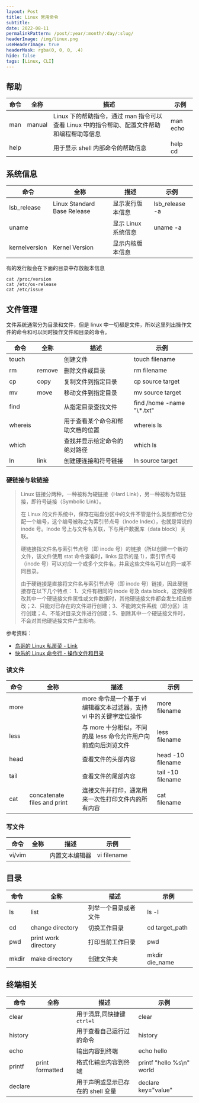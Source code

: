 ```yaml
---
layout: Post
title: Linux 常用命令
subtitle:
date: 2022-08-11
permalinkPattern: /post/:year/:month/:day/:slug/
headerImage: /img/linux.png
useHeaderImage: true
headerMask: rgba(0, 0, 0, .4)
hide: false
tags: [Linux, CLI]
---
```


## 帮助

| 命令 | 全称   | 描述                                                                                       | 示例     |
| ---- | ------ | ------------------------------------------------------------------------------------------ | -------- |
| man  | manual | Linux 下的帮助指令，通过 man 指令可以查看 Linux 中的指令帮助、配置文件帮助和编程帮助等信息 | man echo |
| help |        | 用于显示 shell 内部命令的帮助信息                                                          | help cd  |

## 系统信息

| 命令          | 全称                        | 描述                | 示例           |
| ------------- | --------------------------- | ------------------- | -------------- |
| lsb_release   | Linux Standard Base Release | 显示发行版本信息    | lsb_release -a |
| uname         |                             | 显示 Linux 系统信息 | uname -a       |
| kernelversion | Kernel Version              | 显示内核版本信息    |                |

有的发行版会在下面的目录中存放版本信息

```shell
cat /proc/version
cat /etc/os-release
cat /etc/issue
```

## 文件管理

文件系统通常分为目录和文件，但是 linux 中一切都是文件，所以这里列出操作文件的命令和可以同时操作文件和目录的命令。

| 命令    | 全称   | 描述                             | 示例                        |
| ------- | ------ | -------------------------------- | --------------------------- |
| touch   |        | 创建文件                         | touch filename              |
| rm      | remove | 删除文件或目录                   | rm filename                 |
| cp      | copy   | 复制文件到指定目录               | cp source target            |
| mv      | move   | 移动文件到指定目录               | mv source target            |
| find    |        | 从指定目录查找文件               | find /home -name "\\\*.txt" |
| whereis |        | 用于查看某个命令和帮助文档的位置 | whereis ls                  |
| which   |        | 查找并显示给定命令的绝对路径     | which ls                    |
| ln      | link   | 创建硬连接和符号链接             | ln source target            |

### 硬链接与软链接

> Linux 链接分两种，一种被称为硬链接（Hard Link），另一种被称为软链接，即符号链接（Symbolic Link）。
>
> 在 Linux 的文件系统中，保存在磁盘分区中的文件不管是什么类型都给它分配一个编号，这个编号被称之为索引节点号（Inode Index），也就是常说的 inode 号。Inode 号上与文件名关联，下与用户数据库（data block）关联。
>
> 硬链接指文件名与索引节点号（即 inode 号）的链接（所以创建一个新的文件，该文件使用 stat 命令查看时，links 显示的是 1），索引节点号（inode 号）可以对应一个或多个文件名，并且这些文件名可以在同一或不同目录。
>
> 由于硬链接是直接将文件名与索引节点号（即 inode 号）链接，因此硬链接存在以下几个特点： 1、文件有相同的 inode 号及 data block，这使得修改其中一个硬链接文件属性或文件数据时，其他硬链接文件都会发生相应修改；2、只能对已存在的文件进行创建；3、不能跨文件系统（即分区）进行创建；4、不能对目录文件进行创建；5、删除其中一个硬链接文件时，不会对其他硬链接文件产生影响。

参考资料：

- [鸟哥的 Linux 私房菜 - Link](https://linux.vbird.org/linux_basic/centos7/0230filesystem.php#link)
- [快乐的 Linux 命令行 - 操作文件和目录](http://billie66.github.io/TLCL/book/chap05.html)

### 读文件

| 命令 | 全称                        | 描述                                                                | 示例              |
| ---- | --------------------------- | ------------------------------------------------------------------- | ----------------- |
| more |                             | more 命令是一个基于 vi 编辑器文本过滤器，支持 vi 中的关键字定位操作 | more filename     |
| less |                             | 与 more 十分相似，不同的是 less 命令允许用户向前或向后浏览文件      | less filename     |
| head |                             | 查看文件的头部内容                                                  | head -10 filename |
| tail |                             | 查看文件的尾部内容                                                  | tail -10 filename |
| cat  | concatenate files and print | 连接文件并打印，通常用来一次性打印文件内的所有内容                  | cat filename      |

### 写文件

| 命令   | 全称 | 描述           | 示例        |
| ------ | ---- | -------------- | ----------- |
| vi/vim |      | 内置文本编辑器 | vi filename |

## 目录

| 命令  | 全称                 | 描述                 | 示例           |
| ----- | -------------------- | -------------------- | -------------- |
| ls    | list                 | 列举一个目录或者文件 | ls -l          |
| cd    | change directory     | 切换工作目录         | cd target_path |
| pwd   | print work directory | 打印当前工作目录     | pwd            |
| mkdir | make directory       | 创建文件夹           | mkdir die_name |

## 终端相关

| 命令    | 全称            | 描述                              | 示例                      |
| ------- | --------------- | --------------------------------- | ------------------------- |
| clear   |                 | 用于清屏,同快捷键`ctrl+l`         | clear                     |
| history |                 | 用于查看自己运行过的命令          | history                   |
| echo    |                 | 输出内容到终端                    | echo hello                |
| printf  | print formatted | 格式化输出内容到终端              | printf "hello %s\n" world |
| declare |                 | 用于声明或显示已存在的 shell 变量 | declare key="value"       |
